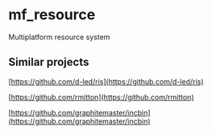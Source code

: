 # mf_resource
Multiplatform resource system

## Similar projects
[https://github.com/d-led/ris](https://github.com/d-led/ris)

[https://github.com/rmitton](https://github.com/rmitton)

[https://github.com/graphitemaster/incbin](https://github.com/graphitemaster/incbin)
